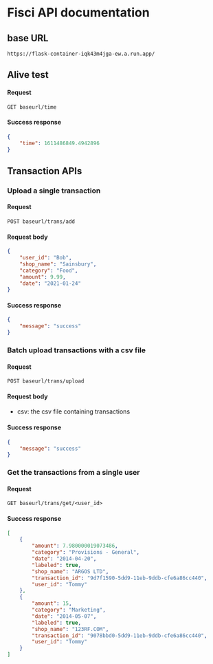 # Fisci API documentation

## base URL

```
https://flask-container-iqk43m4jga-ew.a.run.app/
```

## Alive test

#### Request

```
GET baseurl/time
```

#### Success response

```json
{
    "time": 1611486849.4942896
}
```

## Transaction APIs

### Upload a single transaction

#### Request

```
POST baseurl/trans/add
```

#### Request body

```json
{
	"user_id": "Bob",
	"shop_name": "Sainsbury",
	"category": "Food",
	"amount": 9.99,
	"date": "2021-01-24"
}
```

#### Success response

```json
{
    "message": "success"
}
```

### Batch upload transactions with a csv file

#### Request

```
POST baseurl/trans/upload
```

#### Request body

- csv: the csv file containing transactions

#### Success response

```json
{
    "message": "success"
}
```

### Get the transactions from a single user

#### Request

```
GET baseurl/trans/get/<user_id>
```

#### Success response

```json
[
    {
        "amount": 7.980000019073486,
        "category": "Provisions - General",
        "date": "2014-04-20",
        "labeled": true,
        "shop_name": "ARGOS LTD",
        "transaction_id": "9d7f1590-5dd9-11eb-9ddb-cfe6a86cc440",
        "user_id": "Tommy"
    },
    {
        "amount": 15,
        "category": "Marketing",
        "date": "2014-05-07",
        "labeled": true,
        "shop_name": "123RF.COM",
        "transaction_id": "9078bbd0-5dd9-11eb-9ddb-cfe6a86cc440",
        "user_id": "Tommy"
    }
]
```